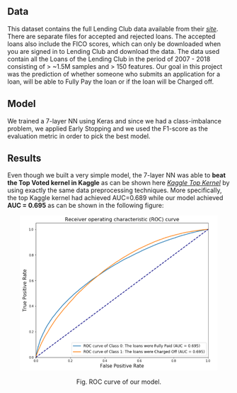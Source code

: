 ## Data

This dataset contains the full Lending Club data available from their [*site*](https://www.lendingclub.com/info/download-data.action). There are separate files for accepted and rejected loans. The accepted loans also include the FICO scores, which can only be downloaded when you are signed in to Lending Club and download the data. The data used contain all the Loans of the Lending Club in the period of 2007 - 2018 consisting of > ~1.5M samples and > 150 features. Our goal in this project was the prediction of whether someone who submits an application for a loan, will be able to Fully Pay the loan or if the loan will be Charged off.

## Model
We trained a 7-layer NN using Keras and since we had a class-imbalance problem, we applied Early Stopping and we used the F1-score as the evaluation metric in order to pick the best model.

## Results
Even though we built a very simple model, the 7-layer NN was able to **beat the Top Voted kernel in Kaggle** as can be shown here [*Kaggle Top Kernel*](https://www.kaggle.com/pileatedperch/predicting-charge-off-from-initial-listing-data) by using exactly the same data preprocessing techniques. More specifically, the top Kaggle kernel had achieved AUC=0.689 while our model achieved **AUC = 0.695** as can be shown in the following figure:

<p align="center">
    <img src="Plot.PNG" height="350"/>
    <p align="center">Fig. ROC curve of our model.</p>
</p>

